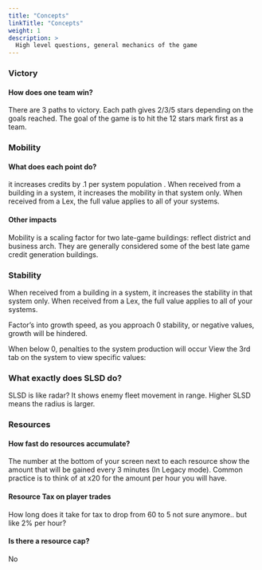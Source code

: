 ```yaml
---
title: "Concepts"
linkTitle: "Concepts"
weight: 1
description: >
  High level questions, general mechanics of the game
---
```


### Victory
#### How does one team win? 
There are 3 paths to victory. Each path gives 2/3/5 stars depending on the goals reached. The goal of the game is to hit the 12 stars mark first as a team.

### Mobility
#### What does each point do?
it increases credits by .1 per system population . When received from a building in a system, it increases the mobility in that system only. When received from a Lex, the full value applies to all of your systems.
#### Other impacts
Mobility is a scaling factor for two late-game buildings: reflect district and business arch. They are generally considered some of the best late game credit generation buildings.


### Stability 
When received from a building in a system, it increases the stability in that system only. When received from a Lex, the full value applies to all of your systems.

Factor’s into growth speed, as you approach 0 stability, or negative values, growth will be hindered.

When below 0, penalties to the system production will occur
View the 3rd tab on the system to view specific values:

### What exactly does SLSD do?
SLSD is like radar? It shows enemy fleet movement in range. Higher SLSD means the radius is larger.


### Resources
#### How fast do resources accumulate?
The number at the bottom of your screen next to each resource show the amount that will be gained every 3 minutes (In Legacy mode). Common practice is to think of at x20 for the amount per hour you will have.

#### Resource Tax on player trades
How long does it take for tax to drop from 60 to 5
not sure anymore..
but like 2% per hour? 

#### Is there a resource cap?
No 
<!-- Per Novae: of course


TODO: images -->